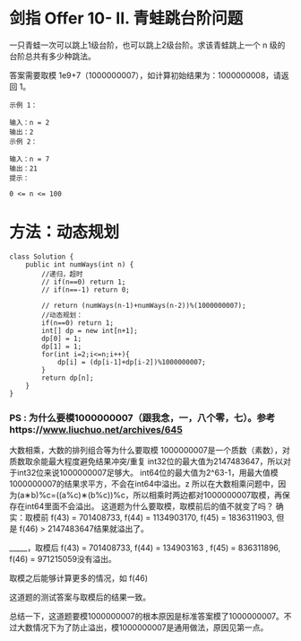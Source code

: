 # 剑指 Offer 10- II. 青蛙跳台阶问题
一只青蛙一次可以跳上1级台阶，也可以跳上2级台阶。求该青蛙跳上一个 n 级的台阶总共有多少种跳法。

答案需要取模 1e9+7（1000000007），如计算初始结果为：1000000008，请返回 1。
```
示例 1：

输入：n = 2
输出：2
示例 2：

输入：n = 7
输出：21
提示：

0 <= n <= 100
```

# 方法：动态规划
```
class Solution {
    public int numWays(int n) {
        //递归，超时
        // if(n==0) return 1;
        // if(n==-1) return 0;
        
        // return (numWays(n-1)+numWays(n-2))%(1000000007);
        //动态规划：
        if(n==0) return 1;
        int[] dp = new int[n+1];
        dp[0] = 1;
        dp[1] = 1;
        for(int i=2;i<=n;i++){
            dp[i] = (dp[i-1]+dp[i-2])%1000000007;          
        }
        return dp[n];
    }
}
```
### PS : 为什么要模1000000007（跟我念，一，八个零，七）。参考https://www.liuchuo.net/archives/645

大数相乘，大数的排列组合等为什么要取模
1000000007是一个质数（素数），对质数取余能最大程度避免结果冲突/重复
int32位的最大值为2147483647，所以对于int32位来说1000000007足够大。
int64位的最大值为2^63-1，用最大值模1000000007的结果求平方，不会在int64中溢出。z
所以在大数相乘问题中，因为(a∗b)%c=((a%c)∗(b%c))%c，所以相乘时两边都对1000000007取模，再保存在int64里面不会溢出。
这道题为什么要取模，取模前后的值不就变了吗？
确实：取模前 f(43) = 701408733, f(44) = 1134903170, f(45) = 1836311903, 但是 f(46) > 2147483647结果就溢出了。

_____，取模后 f(43) = 701408733, f(44) = 134903163 , f(45) = 836311896, f(46) = 971215059没有溢出。

取模之后能够计算更多的情况，如 f(46)

这道题的测试答案与取模后的结果一致。

总结一下，这道题要模1000000007的根本原因是标准答案模了1000000007。不过大数情况下为了防止溢出，模1000000007是通用做法，原因见第一点。
